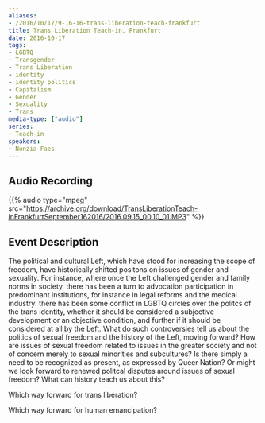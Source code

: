 ```yaml
---
aliases:
- /2016/10/17/9-16-16-trans-liberation-teach-frankfurt
title: Trans Liberation Teach-in, Frankfurt
date: 2016-10-17
tags:
- LGBTQ
- Transgender
- Trans Liberation
- identity
- identity politics
- Capitalism
- Gender
- Sexuality
- Trans
media-type: ["audio"]
series:
- Teach-in
speakers:
- Nunzia Faes
---
```


## Audio Recording

{{% audio type="mpeg" src="https://archive.org/download/TransLiberationTeach-inFrankfurtSeptember162016/2016.09.15_00.10_01.MP3" %}}

## Event Description

The political and cultural Left, which have stood for increasing the scope of freedom, have historically shifted positons on issues of gender and sexuality. For instance, where once the Left challenged gender and family norms in society, there has been a turn to advocation participation in predominant institutions, for instance in legal reforms and the medical industry: there has been some conflict in LGBTQ circles over the politcs of the trans identity, whether it should be considered a subjective development or an objective condition, and further if it should be considered at all by the Left. What do such controversies tell us about the politics of sexual freedom and the history of the Left, moving forward? How are issues of sexual freedom related to issues in the greater society and not of concern merely to sexual minorities and subcultures? Is there simply a need to be recognized as present, as expressed by Queer Nation? Or might we look forward to renewed politcal disputes around issues of sexual freedom? What can history teach us about this?

Which way forward for trans liberation?

Which way forward for human emancipation?
